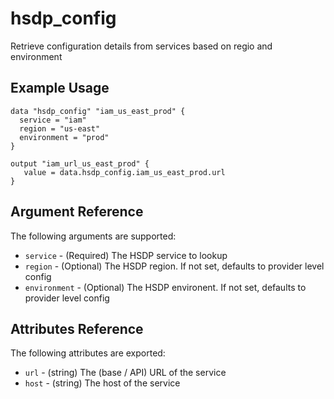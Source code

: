 # hsdp_config

Retrieve configuration details from services based on regio and environment

## Example Usage

```hcl
data "hsdp_config" "iam_us_east_prod" {
  service = "iam"
  region = "us-east"
  environment = "prod"
}
```

```hcl
output "iam_url_us_east_prod" {
   value = data.hsdp_config.iam_us_east_prod.url
}
```
## Argument Reference

The following arguments are supported:

* `service` - (Required) The HSDP service to lookup
* `region` - (Optional) The HSDP region. If not set, defaults to provider level config
* `environment` - (Optional) The HSDP environent. If not set, defaults to provider level config

## Attributes Reference

The following attributes are exported:

* `url` - (string) The (base / API) URL of the service
* `host` - (string) The host of the service
